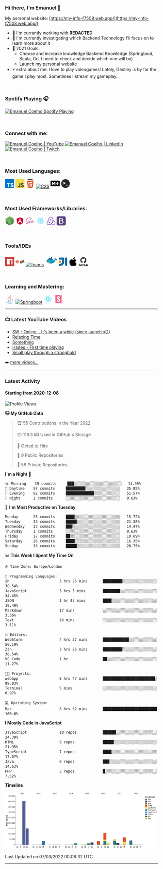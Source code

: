 ### Hi there, I'm Emanuel 👋

My personal website: [https://my-info-f7508.web.app/](https://my-info-f7508.web.app/)

- 🔭 I'm currently working with **REDACTED**
- 🌱 I'm currently investigating which Backend Technology I'll focus on to learn more about it
- 🥅 2021 Goals: 
  - Choose and increase knowledge Backend Knowledge (Springboot, Scala, Go. I need to check and decide which one will be)
  - Launch my personal website
- ⚡ extra about me: I love to play videogames! Lately, Destiny is by far the game I play most. Sometimes I stream my gameplay.

<br />

### Spotify Playing 🎧

[<img src="https://now-playing-codestackr.vercel.app/api/spotify-playing" alt="Emanuel Coelho Spotify Playing" width="350" />](https://open.spotify.com/user/1166932207)

<br/>

### Connect with me:

[<img alt="Emanuel Coelho | YouTube" width="22px" src="https://cdn.jsdelivr.net/npm/simple-icons@v3/icons/youtube.svg" />][linkedin]
[<img alt="Emanuel Coelho | LinkedIn" width="22px" src="https://cdn.jsdelivr.net/npm/simple-icons@v3/icons/linkedin.svg" />][linkedin]
[<img alt="Emanuel Coelho | Twitch" width="22px" src="https://cdn.jsdelivr.net/npm/simple-icons@v3/icons/twitch.svg" />][twitch]

<br />

### Most Used Languages:

[<img alt="TypeScript" width="30px" src="https://raw.githubusercontent.com/github/explore/80688e429a7d4ef2fca1e82350fe8e3517d3494d/topics/typescript/typescript.png" />]()
[<img alt="TypeScript" width="30px" src="https://raw.githubusercontent.com/github/explore/80688e429a7d4ef2fca1e82350fe8e3517d3494d/topics/javascript/javascript.png" />]()
[<img alt="HTML" width="30px" src="https://raw.githubusercontent.com/github/explore/80688e429a7d4ef2fca1e82350fe8e3517d3494d/topics/html/html.png" />]()
[<img alt="CSS" width="30px" src="https://devicon.dev/devicon.git/icons/css3/css3-original.svg" />]()
[<img alt="Markdown" width="30px" src="https://raw.githubusercontent.com/github/explore/80688e429a7d4ef2fca1e82350fe8e3517d3494d/topics/markdown/markdown.png" />]()
[<img alt="Shell" width="30px" src="https://raw.githubusercontent.com/github/explore/80688e429a7d4ef2fca1e82350fe8e3517d3494d/topics/terminal/terminal.png" />]()

<br />

### Most Used Frameworks/Libraries:

[<img alt="NodeJS" width="30px" src="https://raw.githubusercontent.com/github/explore/80688e429a7d4ef2fca1e82350fe8e3517d3494d/topics/nodejs/nodejs.png" />]()
[<img alt="Angular" width="30px" src="https://raw.githubusercontent.com/github/explore/80688e429a7d4ef2fca1e82350fe8e3517d3494d/topics/angular/angular.png" />]()
[<img alt="SASS" width="30px" src="https://raw.githubusercontent.com/github/explore/80688e429a7d4ef2fca1e82350fe8e3517d3494d/topics/sass/sass.png" />]()
[<img alt="React" width="30px" src="https://raw.githubusercontent.com/github/explore/80688e429a7d4ef2fca1e82350fe8e3517d3494d/topics/react/react.png" />]()
[<img alt="Redux" width="30px" src="https://raw.githubusercontent.com/github/explore/80688e429a7d4ef2fca1e82350fe8e3517d3494d/topics/redux/redux.png" />]()
[<img alt="Bootstrap" width="30px" src="https://raw.githubusercontent.com/github/explore/80688e429a7d4ef2fca1e82350fe8e3517d3494d/topics/bootstrap/bootstrap.png" />]()

<br />

### Tools/IDEs

[<img alt="Express" width="30px" src="https://raw.githubusercontent.com/github/explore/80688e429a7d4ef2fca1e82350fe8e3517d3494d/topics/npm/npm.png" />]()
[<img alt="Git" width="30px" src="https://raw.githubusercontent.com/github/explore/80688e429a7d4ef2fca1e82350fe8e3517d3494d/topics/git/git.png" />]()
[<img alt="Teams" width="30px" src="https://upload.wikimedia.org/wikipedia/commons/c/c9/Microsoft_Office_Teams_%282018%E2%80%93present%29.svg" />]()
[<img alt="Docker" width="40px" src="https://raw.githubusercontent.com/devicons/devicon/master/icons/docker/docker-original.svg" />]()
[<img alt="IntelliJ" width="30px" src="https://raw.githubusercontent.com/devicons/devicon/master/icons/intellij/intellij-original.svg" />]()
[<img alt="MacOS" width="30px" src="https://raw.githubusercontent.com/devicons/devicon/master/icons/apple/apple-original.svg" />]()
[<img alt="Github" width="30px" src="https://raw.githubusercontent.com/devicons/devicon/master/icons/github/github-original-wordmark.svg" />](https://www.github.com)

<br />

### Learning and Mastering:

[<img alt="Java" width="30px" src="https://raw.githubusercontent.com/devicons/devicon/master/icons/java/java-original.svg" />]()
[<img alt="Springboot" width="30px" src="https://miro.medium.com/max/856/1*O68LbDvD5Dcsnez73M7v4Q.png" />]()
[<img alt="React Native" width="30px" src="https://raw.githubusercontent.com/github/explore/80688e429a7d4ef2fca1e82350fe8e3517d3494d/topics/react/react.png"/>]()
[<img alt="Storybook JS" width="30px" src="https://raw.githubusercontent.com/github/explore/80688e429a7d4ef2fca1e82350fe8e3517d3494d/topics/storybook/storybook.png" />]()

---

### 📺 Latest YouTube Videos

<!-- YOUTUBE:START -->
- [SW - Online... It&#39;s been a while &lpar;since launch xD&rpar;](https://www.youtube.com/watch?v=zLwW8v1X5zo)
- [Relaxing Time](https://www.youtube.com/watch?v=Ut4EiafIiKI)
- [Something](https://www.youtube.com/watch?v=qcGWDU-PFhA)
- [Hades - First time playing](https://www.youtube.com/watch?v=JUZA5vFShbs)
- [Small play through a stronghold](https://www.youtube.com/watch?v=t5vFgnIXwlM)
<!-- YOUTUBE:END -->

➡️ [more videos...](https://www.youtube.com/channel/UCLwCp9VA1xWe40Elfx8JBCg)

---

### Latest Activity
#### Starting from 2020-12-08

<!--START_SECTION:waka-->
![Profile Views](http://img.shields.io/badge/Profile%20Views-1-blue)

**🐱 My GitHub Data** 

> 🏆 55 Contributions in the Year 2022
 > 
> 📦 119.3 kB Used in GitHub's Storage 
 > 
> 💼 Opted to Hire
 > 
> 📜 9 Public Repositories 
 > 
> 🔑 56 Private Repositories  
 > 
**I'm a Night 🦉** 

```text
🌞 Morning    19 commits     ███░░░░░░░░░░░░░░░░░░░░░░   11.95% 
🌆 Daytime    57 commits     █████████░░░░░░░░░░░░░░░░   35.85% 
🌃 Evening    82 commits     █████████████░░░░░░░░░░░░   51.57% 
🌙 Night      1 commits      ░░░░░░░░░░░░░░░░░░░░░░░░░   0.63%

```
📅 **I'm Most Productive on Tuesday** 

```text
Monday       25 commits     ████░░░░░░░░░░░░░░░░░░░░░   15.72% 
Tuesday      34 commits     █████░░░░░░░░░░░░░░░░░░░░   21.38% 
Wednesday    23 commits     ███░░░░░░░░░░░░░░░░░░░░░░   14.47% 
Thursday     1 commits      ░░░░░░░░░░░░░░░░░░░░░░░░░   0.63% 
Friday       17 commits     ██░░░░░░░░░░░░░░░░░░░░░░░   10.69% 
Saturday     26 commits     ████░░░░░░░░░░░░░░░░░░░░░   16.35% 
Sunday       33 commits     █████░░░░░░░░░░░░░░░░░░░░   20.75%

```


📊 **This Week I Spent My Time On** 

```text
⌚︎ Time Zone: Europe/London

💬 Programming Languages: 
sh                       3 hrs 25 mins       █████████░░░░░░░░░░░░░░░░   38.54% 
JavaScript               3 hrs 3 mins        ████████░░░░░░░░░░░░░░░░░   34.45% 
JSON                     1 hr 43 mins        ████░░░░░░░░░░░░░░░░░░░░░   19.49% 
Markdown                 17 mins             ░░░░░░░░░░░░░░░░░░░░░░░░░   3.36% 
Text                     16 mins             ░░░░░░░░░░░░░░░░░░░░░░░░░   3.11%

🔥 Editors: 
WebStorm                 4 hrs 27 mins       ████████████░░░░░░░░░░░░░   50.19% 
Zsh                      3 hrs 25 mins       █████████░░░░░░░░░░░░░░░░   38.54% 
VS Code                  1 hr                ██░░░░░░░░░░░░░░░░░░░░░░░   11.27%

🐱‍💻 Projects: 
webapp                   8 hrs 47 mins       ████████████████████████░   99.03% 
Terminal                 5 mins              ░░░░░░░░░░░░░░░░░░░░░░░░░   0.97%

💻 Operating System: 
Mac                      8 hrs 52 mins       █████████████████████████   100.0%

```

**I Mostly Code in JavaScript** 

```text
JavaScript               10 repos            ██████░░░░░░░░░░░░░░░░░░░   24.39% 
HTML                     9 repos             █████░░░░░░░░░░░░░░░░░░░░   21.95% 
TypeScript               7 repos             ████░░░░░░░░░░░░░░░░░░░░░   17.07% 
Java                     6 repos             ███░░░░░░░░░░░░░░░░░░░░░░   14.63% 
PHP                      3 repos             █░░░░░░░░░░░░░░░░░░░░░░░░   7.32%

```


**Timeline**

![Chart not found](https://raw.githubusercontent.com/emanuelcoelho1986/emanuelcoelho1986/master/charts/bar_graph.png) 


 Last Updated on 07/03/2022 00:06:32 UTC
<!--END_SECTION:waka-->

---


[youtube]: https://www.youtube.com/channel/UCLwCp9VA1xWe40Elfx8JBCg
[linkedin]: https://www.linkedin.com/in/emanuel-coelho-6717b027
[twitter]: https://twitter.com/iamelkas
[twitch]: https://www.twitch.tv/iamelkas

